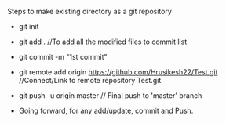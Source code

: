 Steps to make existing directory as a git repository

- git init
- git add .                                                             //To add all the modified files to commit list
- git commit -m "1st commit"
- git remote add origin https://github.com/Hrusikesh22/Test.git         //Connect/Link to remote repository Test.git
- git push -u origin master                                             // Final push to 'master' branch

- Going forward, for any add/update, commit and Push.
